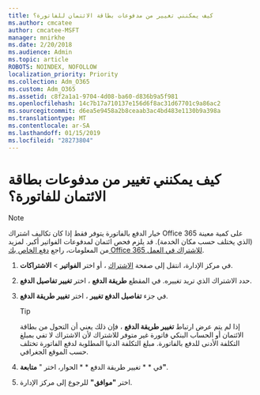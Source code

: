 ```yaml
---
title: كيف يمكنني تغيير من مدفوعات بطاقة الائتمان للفاتورة؟
ms.author: cmcatee
author: cmcatee-MSFT
manager: mnirkhe
ms.date: 2/20/2018
ms.audience: Admin
ms.topic: article
ROBOTS: NOINDEX, NOFOLLOW
localization_priority: Priority
ms.collection: Adm_O365
ms.custom: Adm_O365
ms.assetid: c8f2a1a1-9704-4d08-ba60-d836b9a5f981
ms.openlocfilehash: 14c7b17a710137e156d6f8ac31d67701c9a86ac2
ms.sourcegitcommit: d6ea5e9458a2b8ceaab3ac4bd483e1130b9a398a
ms.translationtype: MT
ms.contentlocale: ar-SA
ms.lasthandoff: 01/15/2019
ms.locfileid: "28273804"
---
```

# <a name="how-do-i-change-from-credit-card-payments-to-invoice"></a>كيف يمكنني تغيير من مدفوعات بطاقة الائتمان للفاتورة؟

> [!NOTE]
> خيار الدفع بالفاتورة يتوفر فقط إذا كان تكاليف اشتراك Office 365 على كمية معينة (الذي يختلف حسب مكان الخدمة). قد يلزم فحص ائتمان لمدفوعات الفواتير أكبر. لمزيد من المعلومات، راجع [دفع الخاص بك Office 365 للاشتراك في العمل](https://support.office.com/article/734f4aab-df2d-4e9b-8cb1-691910bde216). 
  
1. في مركز الإدارة، انتقل إلى صفحة [الاشتراك](https://go.microsoft.com/fwlink/p/?linkid=842054) ، أو اختر **الفواتير** \> **الاشتراكات**.
    
2. حدد الاشتراك الذي تريد تغييره. في المقطع **طريقة الدفع** ، اختر **تغيير تفاصيل الدفع**.
    
3. في جزء **تفاصيل الدفع تغيير** ، اختر **تغيير طريقة الدفع**.
    
    > [!TIP]
    > إذا لم يتم عرض ارتباط **تغيير طريقة الدفع** ، فإن ذلك يعني أن التحول من بطاقة الائتمان أو الحساب البنكي فاتورة غير متوفر للاشتراك لأن الاشتراك لا تفي بمبلغ التكلفة الأدنى للدفع بالفاتورة. مبلغ التكلفة الدنيا المطلوبة لدفع الفاتورة تختلف حسب الموقع الجغرافي. 
  
4. في * * تغيير طريقة الدفع * * الحوار، اختر " **متابعة"**.
    
5. اختر **"موافق"** للرجوع إلى مركز الإدارة. 
    


